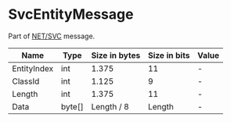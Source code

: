 # SvcEntityMessage

Part of [NET/SVC](/classes/netsvc.md) message.

| Name | Type | Size in bytes | Size in bits | Value |
| --- | --- | --- | --- | --- |
| EntityIndex | int | 1.375 | 11 | - |
| ClassId | int | 1.125 | 9 | - |
| Length | int | 1.375 | 11 | - |
| Data | byte[] | Length / 8 | Length | - |
